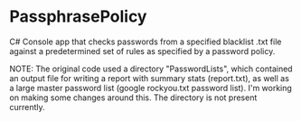 # PassphrasePolicy
C# Console app that checks passwords from a specified blacklist .txt file against a predetermined set of rules as specified by a password policy.

NOTE: The original code used a directory "PasswordLists", which contained an output file for writing a report with summary stats (report.txt), as well as a large master password list (google rockyou.txt password list). I'm working on making some changes around this. The directory is not present currently.
